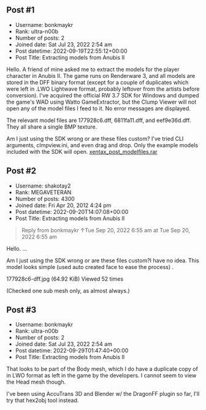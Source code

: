 ## Post #1
- Username: bonkmaykr
- Rank: ultra-n00b
- Number of posts: 2
- Joined date: Sat Jul 23, 2022 2:54 am
- Post datetime: 2022-09-19T22:55:12+00:00
- Post Title: Extracting models from Anubis II

Hello. A friend of mine asked me to extract the models for the player character in Anubis II. The game runs on Renderware 3, and all models are stored in the DFF binary format (except for a couple of duplicates which were left in .LWO Lightwave format, probably leftover from the artists before conversion). I've acquired the official RW 3.7 SDK for Windows and dumped the game's WAD using Watto GameExtractor, but the Clump Viewer will not open any of the model files I feed to it. No error messages are displayed.

The relevant model files are 177928c6.dff, 6811fa11.dff, and eef9e36d.dff. They all share a single BMP texture.

Am I just using the SDK wrong or are these files custom? I've tried CLI arguments, clmpview.ini, and even drag and drop. Only the example models included with the SDK will open.
[xentax_post_modelfiles.rar](https://xentaxbackup.github.io/file/22834_xentax_post_modelfiles.rar)
## Post #2
- Username: shakotay2
- Rank: MEGAVETERAN
- Number of posts: 4300
- Joined date: Fri Apr 20, 2012 4:24 pm
- Post datetime: 2022-09-20T14:07:08+00:00
- Post Title: Extracting models from Anubis II

> Reply from bonkmaykr ↑Tue Sep 20, 2022 6:55 am at Tue Sep 20, 2022 6:55 am
>
> 
Hello. ...

Am I just using the SDK wrong or are these files custom?I have no idea. This model looks simple (used auto created face to ease the process)
.



177928c6-dff.jpg (64.92 KiB) Viewed 52 times

(Checked one sub mesh only, as almost always.)
## Post #3
- Username: bonkmaykr
- Rank: ultra-n00b
- Number of posts: 2
- Joined date: Sat Jul 23, 2022 2:54 am
- Post datetime: 2022-09-29T01:47:40+00:00
- Post Title: Extracting models from Anubis II

That looks to be part of the Body mesh, which I do have a duplicate copy of in LWO format as left in the game by the developers. I cannot seem to view the Head mesh though.


I've been using AccuTrans 3D and Blender w/ the DragonFF plugin so far, I'll try that hex2obj tool instead.
